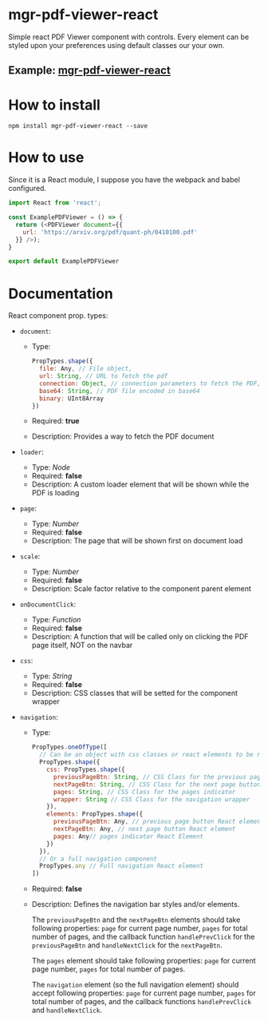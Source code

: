 # mgr-pdf-viewer-react
Simple react PDF Viewer component with controls. Every element can be styled upon your preferences using default classes our your own.

## Example: [mgr-pdf-viewer-react](https://mgrin.github.io/mgr-pdf-viewer-react/index.html)

# How to install
```
npm install mgr-pdf-viewer-react --save
```

# How to use

Since it is a React module, I suppose you have the webpack and babel configured.

```js
import React from 'react';

const ExamplePDFViewer = () => {
  return (<PDFViewer document={{
    url: 'https://arxiv.org/pdf/quant-ph/0410100.pdf'
  }} />);
}

export default ExamplePDFViewer
```

# Documentation
React component prop. types:
* `document`:
  * Type:

    ```js
    PropTypes.shape({
      file: Any, // File object,
      url: String, // URL to fetch the pdf
      connection: Object, // connection parameters to fetch the PDF, see PDF.js docs
      base64: String, // PDF file encoded in base64
      binary: UInt8Array
    })
    ```
  * Required: **true**
  * Description: Provides a way to fetch the PDF document

* `loader`:
  * Type: *Node*
  * Required: **false**
  * Description: A custom loader element that will be shown while the PDF is loading

* `page`:
  * Type: *Number*
  * Required: **false**
  * Description: The page that will be shown first on document load

* `scale`:
  * Type: *Number*
  * Required: **false**
  * Description: Scale factor relative to the component parent element

* `onDocumentClick`:
  * Type: *Function*
  * Required: **false**
  * Description: A function that will be called only on clicking the PDF page itself, NOT on the navbar

* `css`:
  * Type: *String*
  * Required: **false**
  * Description: CSS classes that will be setted for the component wrapper

* `navigation`:
  * Type:

    ```js
    PropTypes.oneOfType([
      // Can be an object with css classes or react elements to be rendered
      PropTypes.shape({
        css: PropTypes.shape({
          previousPageBtn: String, // CSS Class for the previous page button
          nextPageBtn: String, // CSS Class for the next page button
          pages: String, // CSS Class for the pages indicator
          wrapper: String // CSS Class for the navigation wrapper
        }),
        elements: PropTypes.shape({
          previousPageBtn: Any, // previous page button React element
          nextPageBtn: Any, // next page button React element
          pages: Any// pages indicator React Element
        })
      }),
      // Or a full navigation component
      PropTypes.any // Full navigation React element
    ])
    ```
  * Required: **false**
  * Description: Defines the navigation bar styles and/or elements.

    The `previousPageBtn` and the `nextPageBtn` elements should take following properties: `page` for current page number, `pages` for total number of pages, and the callback function `handlePrevClick` for the `previousPageBtn` and `handleNextClick` for the `nextPageBtn`.

    The `pages` element should take following properties: `page` for current page number, `pages` for total number of pages.

    The `navigation` element (so the full navigation element) should accept following properties: `page` for current page number, `pages` for total number of pages, and the callback functions `handlePrevClick` and `handleNextClick`.
